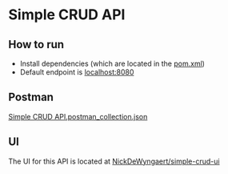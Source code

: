 # Simple CRUD API

## How to run
* Install dependencies (which are located in the [pom.xml](pom.xml))
* Default endpoint is [localhost:8080](http://localhost:8080)

## Postman
[Simple CRUD API.postman_collection.json](Simple-CRUD-API.postman_collection.json)

## UI
The UI for this API is located at [NickDeWyngaert/simple-crud-ui](https://github.com/NickDeWyngaert/simple-crud-ui)
